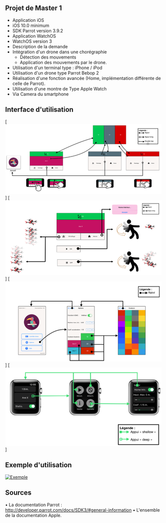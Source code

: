 ## Projet de Master 1

* Application iOS
 * iOS 10.0 minimum
 * SDK Parrot version 3.9.2
* Application WatchOS
 * WatchOS version 3
* Description de la demande
 *  Intégration d'un drone dans une chorégraphie
    * Détection des mouvements
    * Application des mouvements par le drone.
 *  Utilisation d'un terminal type : iPhone / iPod
 *  Utilisation d'un drone type Parrot Bebop 2
 *  Réalisation d'une fonction avancée (Home, implémentation différente de celle de Parrot).
 *  Utilisation d'une montre de Type Apple Watch
 *  Via Camera du smartphone
 
 
## Interface d'utilisation

 [![Ecran de contrôle du drone](https://github.com/nsalleron/Dancing_with_the_drone/blob/master/1.png?raw=true)]
 [![Ecran de contrôle du drone](https://github.com/nsalleron/Dancing_with_the_drone/blob/master/2.png?raw=true)]
 [![Ecran des options](https://github.com/nsalleron/Dancing_with_the_drone/blob/master/3.png?raw=true)]
 [![Ecran de la montre](https://github.com/nsalleron/Dancing_with_the_drone/blob/master/4.png?raw=true)]

## Exemple d'utilisation

[![Exemple](https://img.youtube.com/vi/GQ0EIY_p8iE/0.jpg)](https://www.youtube.com/watch?v=GQ0EIY_p8iE)

## Sources

  • La documentation Parrot : http://developer.parrot.com/docs/SDK3/#general-information
  • L'ensemble de la documentation Apple.

